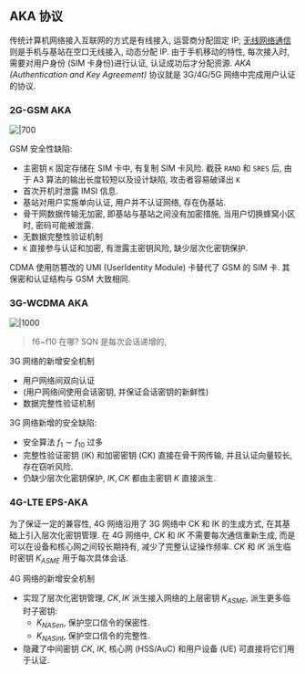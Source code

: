 ## AKA 协议

传统计算机网络接入互联网的方式是有线接入, 运营商分配固定 IP; [无线网络通信](../../../../HardWare/无线通信技术.md)则是手机与基站在空口无线接入, 动态分配 IP. 由于手机移动的特性, 每次接入时, 需要对用户身份 (SIM 卡身份)进行认证, 认证成功后才分配资源. *AKA (Authentication and Key Agreement)*  协议就是 3G/4G/5G 网络中完成用户认证的协议.

### 2G-GSM AKA

![|700](../../../../attach/无线通信网络_2G-GSM-AKA协议.png)

GSM 安全性缺陷:
- 主密钥 `K` 固定存储在 SIM 卡中, 有复制 SIM 卡风险. 截获 `RAND` 和 `SRES` 后, 由于 A3 算法的输出长度较短以及设计缺陷, 攻击者容易破译出 `K`
- 首次开机时泄露 IMSI 信息.
- 基站对用户实施单向认证, 用户并不认证网络, 存在伪基站.
- 骨干网数据传输无加密, 即基站与基站之间没有加密措施, 当用户切换蜂窝小区时, 密码可能被泄露.
- 无数据完整性验证机制
- `K` 直接参与认证和加密, 有泄露主密钥风险, 缺少层次化密钥保护. 

CDMA 使用防篡改的 UMI (UserIdentity Module) 卡替代了 GSM 的 SIM 卡. 其保密和认证结构与 GSM 大致相同.

### 3G-WCDMA AKA

![|1000](../../../../attach/无线通信网络_3G_AKA协议.png)

> f6~f10 在哪? SQN 是每次会话递增的, 

3G 网络的新增安全机制
- 用户网络间双向认证
- (用户网络间使用会话密钥, 并保证会话密钥的新鲜性)
- 数据完整性验证机制

3G 网络新增的安全缺陷:
- 安全算法 $f_{1}\sim f_{10}$ 过多
- 完整性验证密钥 (IK) 和加密密钥 (CK) 直接在骨干网传输, 并且认证向量较长, 存在窃听风险.
- 仍缺少层次化密钥保护, $IK,CK$ 都由主密钥 $K$ 直接派生.

### 4G-LTE EPS-AKA

为了保证一定的兼容性, 4G 网络沿用了 3G 网络中 CK 和 IK 的生成方式, 在其基础上引入层次化密钥管理. 在 4G 网络中, $CK$ 和 $IK$ 不需要每次通信重新生成, 而是可以在设备和核心网之间较长期持有, 减少了完整认证操作频率. $CK$ 和 $IK$ 派生临时密钥 $K_{ASME}$ 用于每次具体会话.

4G 网络的新增安全机制
- 实现了层次化密钥管理, $CK,IK$ 派生接入网络的上层密钥 $K_{ASME}$, 派生更多临时子密钥:
	- $K_{NASen}$, 保护空口信令的保密性.
	- $K_{NASint}$, 保护空口信令的完整性.
- 隐藏了中间密钥 $CK$, $IK$, 核心网 (HSS/AuC) 和用户设备 (UE) 可直接将它们用于认证.